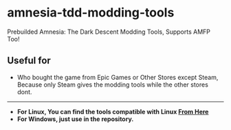 # amnesia-tdd-modding-tools
Prebuilded Amnesia: The Dark Descent Modding Tools,
Supports AMFP Too!


## Useful for
- Who bought the game from Epic Games or Other Stores except Steam, Because only Steam gives the modding tools while the other stores dont.
---
* **For Linux, You can find the tools compatible with Linux [From Here](https://github.com/WH0LEWHALE/amnesia-tdd-modding-tools/releases/tag/toolsforlinux)**
* **For Windows, just use in the repository.**
